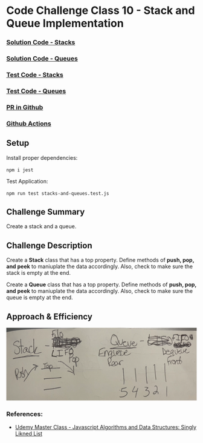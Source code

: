 # Code Challenge Class 10 - Stack and Queue Implementation

### [Solution Code - Stacks](challenges401/stacksAndQueues/stacks.js)

### [Solution Code - Queues](challenges401/stacksAndQueues/queues.js)

### [Test Code - Stacks](challenges401/stacksAndQueues/__tests__/stacks.test.js)

### [Test Code - Queues](challenges401/stacksAndQueues/__tests__/queues.tests.js)

### [PR in Github](https://github.com/nickibaldwin/data-structures-and-algorithms/pull/22)

### [Github Actions](https://github.com/nickibaldwin/data-structures-and-algorithms/actions)


## Setup 

Install proper dependencies:

  `npm i jest`

Test Application:

  `npm run test stacks-and-queues.test.js`


<!-- TODO:  -->
## Challenge Summary

Create a stack and a queue.

## Challenge Description

Create a **Stack** class that has a top property. Define methods of **push, pop, and peek** to maniuplate the data accordingly. Also, check to make sure the stack is empty at the end.

Create a **Queue** class that has a top property. Define methods of **push, pop, and peek** to maniuplate the data accordingly. Also, check to make sure the queue is empty at the end.
  
## Approach & Efficiency

![](./img/2021-05-02-21-16-14.png)

### References:

- [Udemy Master Class - Javascript Algorithms and Data Structures: Singly Likned List](https://www.udemy.com/course/js-algorithms-and-data-structures-masterclass/learn/lecture/8344200#overview)
